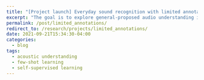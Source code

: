 ```yaml
---
title: "[Project launch] Everyday sound recognition with limited annotations"
excerpt: "The goal is to explore general-proposed audio understanding in the limited annotations."
permalink: /post/limited_annotations/
redirect_to: /research/projects/limited_annotations/
date: 2021-09-21T15:34:30-04:00
categories:
  - blog
tags:
  - acoustic understanding
  - few-shot learning
  - self-supervised learning
---
```

